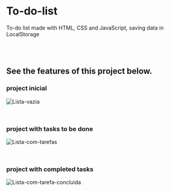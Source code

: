 # To-do-list
To-do list made with HTML, CSS and JavaScript, saving data in LocalStorage

</br>

</br>

## See the features of this project below.


### project inicial
![Lista-vazia](https://user-images.githubusercontent.com/56124549/155575552-9b611ddc-3d4d-4fb8-b902-3235ee831b34.png)

</br>

### project with tasks to be done
![Lista-com-tarefas](https://user-images.githubusercontent.com/56124549/155575658-cc51f95e-c2d8-41f3-975d-a95132acca25.png)

</br>

### project with completed tasks
![Lista-com-tarefa-concluida](https://user-images.githubusercontent.com/56124549/155575701-1ca44c5f-2fa1-40fc-8d5e-d1abf28d9bc6.png)

